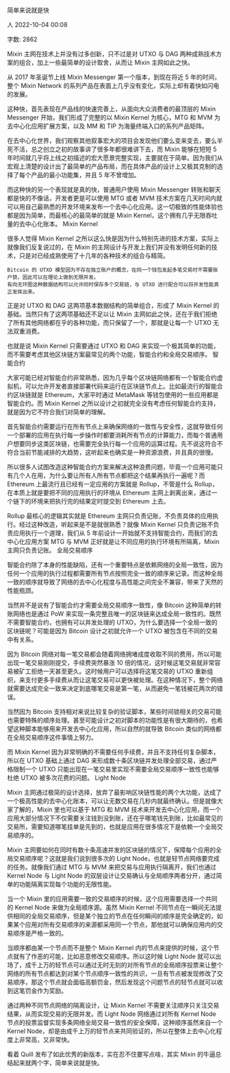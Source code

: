 简单来说就是快

人
2022-10-04 00:08

字数: 2862

Mixin 主网在技术上并没有过多创新，只不过是对 UTXO 与 DAG 两种成熟技术方案的组合，加上一些最简单的设计取舍，从而让 Mixin 主网如此之快。

从 2017 年圣诞节上线 Mixin Messenger 第一个版本，到现在将近 5 年的时间，整个 Mixin Network 的系列产品在表面上几乎没有变化，实际上却有着快如闪电的发展。

这种快，首先表现在产品线的快速完善上，从面向大众消费者的最顶层的 Mixin Messenger 开始，我们形成了完整的以 Mixin Kernel 为核心，MTG 和 MVM 为去中心化应用扩展方案，以及 MM 和 TIP 为海量终端入口的系列产品矩阵。

在去中心化世界，我们观察其他叙事宏大的项目会发现他们要么变来变去，要么半死不活，总之创立之初的故事讲了很多年都很难讲下去，而 Mixin 能够在短短 5 年时间就几乎将上线之初描述的宏大愿景完整实现，主要就在于简单。因为我们从宏观上清楚的设计出了最简单的产品布局，而在具体产品的设计上又极其克制的选择了每个产品的最小功能集，并且 5 年不曾增加。

而这种快的另一个表现就是真的快，普通用户使用 Mixin Messenger 转账和聊天都是快的不像话，开发者更是可以使用 MTG 或者 MVM 技术方案在几天时间内就可以用自己最熟悉的开发环境来发布一个去中心化应用。这一切极致的性能体验也都是因为简单，而最核心的最简单的就是 Mixin Kernel，这个拥有几乎无限吞吐量的去中心化账本。
Mixin Kernel

很多人觉得 Mixin Kernel 之所以这么快是因为什么特别先进的技术方案，实际上就像我们反复说过的，在 Mixin 的主网设计与开发上我们并没有发明任何新的技术，只是对已经成熟使用了十几年的各种技术的组合与精简。

    Bitcoin 的 UTXO 模型因为不存在独立账户的概念，在同一个钱包发起多笔交易时不需要账户锁，因此可以在理论上做到无限并发。
    有向无环图这种数据结构可以允许同时保存多个交易链，与 UTXO 进行配合可以将并发性能真正发挥出来。

正是对 UTXO 和 DAG 这两项基本数据结构的简单组合，形成了 Mixin Kernel 的基础。当然只有了这两项基础还不足以让 Mixin 主网如此之快，还在于我们拒绝了所有其他网络都在乎的各种功能，而只保留了一个，那就是让每一个 UTXO 无法双重消费。

也就是说 Mixin Kernel 只需要通过 UTXO 和 DAG 来实现一个极其简单的功能，而不需要考虑其他区块链方案最常见的两个功能，智能合约和全局交易顺序。
智能合约

大家可能已经对智能合约非常熟悉，因为几乎每个区块链网络都有一个智能合约虚拟机，可以允许开发者直接部署代码来运行在区块链节点上。比如最流行的智能合约区块链就是 Ethereum，大家平时通过 MetaMask 等钱包使用的一些应用都是智能合约。而 Mixin Kernel 之所以设计之初就完全没有考虑任何智能合约支持，就是因为它不符合我们对简单的理解。

首先智能合约需要运行在所有节点上来确保网络的一致性与安全性，这就导致任何一个部署的应用在执行每一步操作时都要消耗所有节点的计算能力，而每个普通用户想要同步这类区块链，也需要完全执行每一个应用的运算过程。先不说这符合不符合当前节能减排的大趋势，这听起来也确实是一种资源浪费，并且真的很慢。

所以很多人试图改造这种智能合约方案来解决这种浪费问题，毕竟一个应用可能只有几个人在用，为什么要让所有人所有节点都把这个结果再执行一遍呢？而 Ethereum 上最流行且已经有一定应用的方案就是 Rollup，不管是什么 Rollup，在本质上就是要把不同的应用执行的环境从 Ethereum 主网上剥离出来，通过一个链下的环境来把执行完的结果定时提交到 Ethereum 上去。

Rollup 最核心的逻辑其实就是 Ethereum 主网只负责记账，不负责具体的应用执行。经过这种改造，听起来是不是就很熟悉？就像 Mixin Kernel 只负责记账不负责应用执行一个道理，我们从 5 年前设计一开始就不支持智能合约，而我们的去中心化应用方案 MTG 与 MVM 正好就是让不同应用的执行环境有所隔离，Mixin 主网只负责记账。
全局交易顺序

智能合约除了本身的性能缺陷，还有一个重要特点是依赖网络的全局一致性，因为任何一个应用的执行过程都需要所有节点按照完全一致的顺序来记录。而这种全局一致的顺序就导致了网络的去中心化程度与高性能之间完全不兼容，带来了天然的性能瓶颈。

当然并不是说有了智能合约才需要全局交易顺序一致性，像 Bitcoin 这种简单的转账网络也是通过 PoW 来实现一条完整且唯一的区块链来达成全局一致性的。既然不需要智能合约，也拥有可以并发处理的 UTXO，为什么要选择一个全局一致的区块链呢？可能是因为 Bitcoin 设计之初就允许一个 UTXO 被包含在不同的交易中有关系。

因为 Bitcoin 网络对每一笔交易都会随着网络拥堵成度收取不同的费用，所以可能出现一笔交易刚刚提交，手续费突然暴涨 10 倍的情况，这时候这笔交易就非常容易被矿工拒绝一天甚至更久。这时候用户可以选择将这笔交易的 UTXO 重新组织，来支付更多手续费从而让这笔交易可以更快被处理。在这种情况下，整个网络就需要达成完全一致来决定到底哪笔交易是第一笔，从而避免一笔钱被花两次的错误。

当然因为 Bitcoin 支持相对来说比较复杂的验证脚本，某些时间锁相关的交易可能也需要特殊的顺序处理。甚至可能设计之初对脚本的功能性是有很大期待的，也希望这种脚本能够用来开发去中心化应用，所以自然的就导致 Bitcoin 类似的网络都在全局交易顺序这件事情上努力。

而 Mixin Kernel 因为非常明确的不需要任何手续费，并且不支持任何复杂脚本，所以在 UTXO 基础上通过 DAG 来形成数十条区块链并发处理全部交易，通过严格限制一个 UTXO 只能出现在一笔交易里实现不需要全局交易顺序一致性也能够杜绝 UTXO 被多次花费的问题。
Light Node

Mixin 主网通过极简的设计选择，放弃了最影响区块链性能的两个大功能，达成了一个极高性能的去中心化账本，可以让无数交易在几秒内就最终确认。但是就像大家了解的，Mixin 里也可以基于 MTG 和 MVM 技术来开发去中心化应用，而一个应用大部分情况下不仅需要关注钱到没到账，还在乎哪笔钱先到账，比如最常见的交易所，需要知道哪笔挂单是先到的，也就是应用在很多情况下是依赖一个全局交易顺序的。

Mixin 主网要如何在同时有数十条高速并发的区块链的情况下，保障每个应用的全局交易顺序呢？这就是我们说到很多次的 Light Node，也就是轻节点网络要完成的任务。就像我们通过 MTG 与 MVM 来把交易与应用执行隔离开，我们也通过 Kernel Node 与 Light Node 的双层设计让交易确认与全局顺序两者分开，通过简单的功能隔离实现每个功能的无限性能。

当一个 Mixin 里的应用需要一致的交易顺序的时候，这个应用需要选择一个共同的 Kernel Node 来做为全局顺序源。虽然 Mixin Kernel 不同节点在一瞬间无法提供相同的全局交易顺序，但是某个独立的节点在任何瞬间的顺序是完全确定的，如果某个应用对所有交易顺序的来源都采用同一个节点，那他就可以确保应用内的交易顺序是严格一致的。

当顺序都由某一个节点而不是整个 Mixin Kernel 内的节点来提供的时候，这个节点就有了作恶的可能，比如恶意修改交易顺序。所以这时候 Light Node 就可以出场了，成千上万的轻节点可以通过无时无刻的对所有节点的全局顺序投票来让整个网络的所有节点都达到对某个节点顺序一致性的共识，一旦有节点被发现修改了交易顺序，那这个节点就会面临高额罚金，然后发现这个问题节点的轻节点就可以收到这笔罚金作为奖励。

通过两种不同节点网络的隔离设计，让 Mixin Kernel 不需要关注顺序只关注交易结果，从而实现交易的无限并发。而 Light Node 网络通过对所有 Kernel Node 节点的投票监督实现多条网络全局交易一致性的安全保障，这种顺序虽然来自一个 Kernel Node，却是由成千上万的轻节点来共同验证的，所以在整体上去中心化程度上非常高，又非常快。

看着 Quill 发布了如此优秀的新版本，实在忍不住要写点啥，其实 Mixin 的牛逼总结起来就两个字，简单来说就是快。
